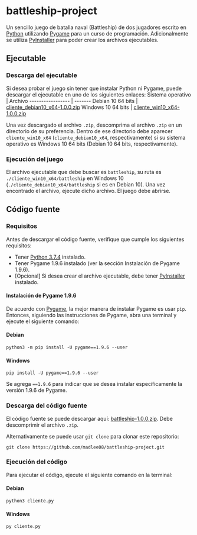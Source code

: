 # battleship-project
Un sencillo juego de batalla naval (Battleship) de dos jugadores escrito en [Python](https://www.python.org/) utilizando [Pygame](https://www.pygame.org/news) para un curso de programación. Adicionalmente se utiliza [PyInstaller](https://www.pyinstaller.org/) para poder crear los archivos ejecutables.

## Ejecutable
### Descarga del ejecutable
Si desea probar el juego sin tener que instalar Python ni Pygame, puede descargar el ejecutable en uno de los siguientes enlaces:
Sistema operativo | Archivo
----------------- | -------
Debian 10 64 bits | [cliente_debian10_x64-1.0.0.zip](https://github.com/madlee08/battleship-project/releases/download/V1.0.0/cliente_debian10_x64.zip)
Windows 10 64 bits | [cliente_win10_x64-1.0.0.zip](https://github.com/madlee08/battleship-project/releases/download/V1.0.0/cliente_win10_x64.zip)

Una vez descargado el archivo `.zip`, descomprima el archivo `.zip` en un directorio de su preferencia. Dentro de ese directorio debe aparecer `cliente_win10_x64` (`cliente_debian10_x64`, respectivamente) si su sistema operativo es Windows 10 64 bits (Debian 10 64 bits, respectivamente).

### Ejecución del juego
El archivo ejecutable que debe buscar es `battleship`, su ruta es `./cliente_win10_x64/battleship` en Windows 10 (`./cliente_debian10_x64/battleship` si es en Debian 10). Una vez encontrado el archivo, ejecute dicho archivo. El juego debe abrirse.

## Código fuente
### Requisitos
Antes de descargar el código fuente, verifique que cumple los siguientes requisitos:
- Tener [Python 3.7.4](https://www.python.org/downloads/release/python-374/) instalado.
- Tener Pygame 1.9.6 instalado (ver la sección Instalación de Pygame 1.9.6).
- [Opcional] Si desea crear el archivo ejecutable, debe tener [PyInstaller](https://www.pyinstaller.org/downloads.html) instalado.

#### Instalación de Pygame 1.9.6
De acuerdo con [Pygame](https://www.pygame.org/wiki/GettingStarted), la mejor manera de instalar Pygame es usar `pip`. Entonces, siguiendo las instrucciones de Pygame, abra una terminal y ejecute el siguiente comando:

#### Debian
```shell
python3 -m pip install -U pygame==1.9.6 --user
```
#### Windows
```shell
pip install -U pygame==1.9.6 --user
```

Se agrega `==1.9.6` para indicar que se desea instalar específicamente la versión 1.9.6 de Pygame.

### Descarga del código fuente
El código fuente se puede descargar aquí: [battleship-1.0.0.zip](https://github.com/madlee08/battleship-project/archive/V1.0.0.zip). Debe descomprimir el archivo `.zip`.

Alternativamente se puede usar `git clone` para clonar este repositorio:
```shell
git clone https://github.com/madlee08/battleship-project.git
```

### Ejecución del código
Para ejecutar el código, ejecute el siguiente comando en la terminal:
#### Debian
```shell
python3 cliente.py
```

#### Windows
```shell
py cliente.py
```
